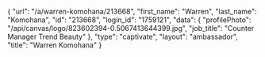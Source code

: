 {
    "url": "\/a\/warren-komohana\/213668",
    "first_name": "Warren",
    "last_name": "Komohana",
    "id": "213668",
    "login_id": "1759121",
    "data": {
        "profilePhoto": "\/api\/canvas\/logo\/823602394-0.5067413644399.jpg",
        "job_title": "Counter Manager  Trend  Beauty"
    },
    "type": "captivate",
    "layout": "ambassador",
    "title": "Warren Komohana"
}